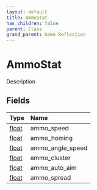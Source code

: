 ```yaml
---
layout: default
title: AmmoStat
has_children: false
parent: Class
grand_parent: Game Reflection
---
```

# AmmoStat
Description 

## Fields

| Type | Name |
|:-------------|:--------------|
| [float](/docs/game-reflection/components/float) | ammo_speed |
| [float](/docs/game-reflection/components/float) | ammo_homing |
| [float](/docs/game-reflection/components/float) | ammo_angle_speed |
| [float](/docs/game-reflection/components/float) | ammo_cluster |
| [float](/docs/game-reflection/components/float) | ammo_auto_aim |
| [float](/docs/game-reflection/components/float) | ammo_spread |

